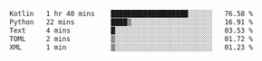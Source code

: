 <!--START_SECTION:waka-->

```txt
Kotlin   1 hr 40 mins    ███████████████████░░░░░░   76.58 %
Python   22 mins         ████▒░░░░░░░░░░░░░░░░░░░░   16.91 %
Text     4 mins          █░░░░░░░░░░░░░░░░░░░░░░░░   03.53 %
TOML     2 mins          ▒░░░░░░░░░░░░░░░░░░░░░░░░   01.72 %
XML      1 min           ▒░░░░░░░░░░░░░░░░░░░░░░░░   01.23 %
```

<!--END_SECTION:waka-->
